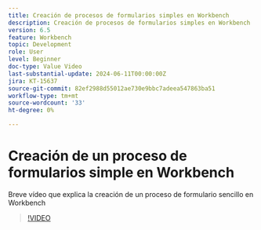 ```yaml
---
title: Creación de procesos de formularios simples en Workbench
description: Creación de procesos de formularios simples en Workbench
version: 6.5
feature: Workbench
topic: Development
role: User
level: Beginner
doc-type: Value Video
last-substantial-update: 2024-06-11T00:00:00Z
jira: KT-15637
source-git-commit: 82ef2988d55012ae730e9bbc7adeea547863ba51
workflow-type: tm+mt
source-wordcount: '33'
ht-degree: 0%

---
```


# Creación de un proceso de formularios simple en Workbench

Breve vídeo que explica la creación de un proceso de formulario sencillo en Workbench

>[!VIDEO](https://video.tv.adobe.com/v/3429494/?learn=on)
